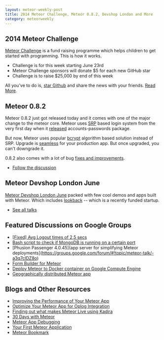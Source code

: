 ```yaml
---
layout: meteor-weekly-post
title: 2014 Meteor Challenge, Meteor 0.8.2, Devshop London and More
category: meteorweekly
---
```


## 2014 Meteor Challenge

[Meteor Challenge](http://challenge.meteor.com/) is a fund raising programme which helps children to get started with programming. This is how it works.

* Challenge is for this week starting June 23rd
* Meteor Challenge sponsors will donate $5 for each new GitHub star
* Challenge is to raise $25,000 by end of this week

All you've to do is, [star Github](https://github.com/meteor/meteor) and share the news with your friends. [Read More](http://challenge.meteor.com/).

## Meteor 0.8.2

Meteor 0.8.2 just got released today and it comes with one of the major change to the meteor core. Meteor uses [SRP](http://srp.stanford.edu/ndss.html) based login system from the very first day when it [released](https://www.meteor.com/blog/2012/10/17/meteor-050-authentication-user-accounts-new-screencast) accounts-passwords package.

But now, Meteor uses popular [bcrypt](http://en.wikipedia.org/wiki/Bcrypt) algorithm based solution instead of SRP. Upgrade is [seamless](https://github.com/meteor/meteor/blob/release/0.8.2/History.md#meteor-accounts) for your production app. But once upgraded, you can't downgrade it.

0.8.2 also comes with a lot of bug [fixes and improvements](https://github.com/meteor/meteor/blob/release/0.8.2/History.md#v082).

* [Follow the discussion](https://groups.google.com/forum/#!topic/meteor-talk/rux3C-xykgU)

## Meteor Devshop London June

[Meteor Devshop London June](http://www.meetup.com/Meteor-London/events/184136332/) packed with few cool demos and apps built with Meteor. Which includes [lookback](https://lookback.io/) -- which is a recently funded startup.

* [See all talks](https://www.youtube.com/playlist?list=PLTUf4ytkmI8Sb8K3RdMrVNfOl9aCQMrAy)

## Featured Discussions on Google Groups

* [[Fixed] Avg Logout times of 2,5 secs](https://groups.google.com/forum/#!topic/meteor-talk/sfP5W9kZUXU)
* [Bash script to check if MongoDB is running on a certain port](https://groups.google.com/forum/#!topic/meteor-talk/3Vkwe26Z8VI)
* [Phusion Passenger 4.0.45](app server for simplifying Meteor deployments](https://groups.google.com/forum/#!topic/meteor-talk/-a3q7clDZ8o)
* [Form Builder for Meteor](https://groups.google.com/forum/#!topic/meteor-talk/e1oesbJTZBY)
* [Deploy Meteor to Docker container on Google Compute Engine](https://groups.google.com/forum/#!topic/meteor-talk/kigTk54FVT4)
* [Geographically distributed Meteor app](https://groups.google.com/forum/#!topic/meteor-talk/2AXYXle_aC0)

## Blogs and Other Resources

* [Improving the Performance of Your Meteor App](https://www.discovermeteor.com/blog/improving-the-performance-of-your-meteor-app/)
* [Optimize Your Meteor App for Oplog Integration](https://kadira.io/academy/optimize-your-app-for-oplog/)
* [Finding out what makes Meteor Live using Kadira](http://www.hellometeor.com/under-the-hood-what-makes-meteor-live/)
* [30 Days with Meteor](http://30dayswithmeteor.ghost.io/)
* [Meteor App Debugging](https://www.youtube.com/playlist?list=PLT26u8Zi9MwRxuLMbgmV3NP0szUlo7B0l)
* [Your First Meteor Application](https://leanpub.com/meteortutorial)
* [Meteor Bookmark](http://gillesfabio.github.io/meteor-bookmarks/)
